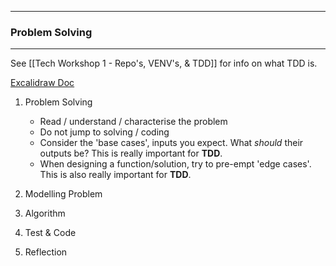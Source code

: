 ___


### Problem Solving
---



See [[Tech Workshop 1 - Repo's, VENV's, & TDD]] for info on what TDD is.

[Excalidraw Doc](https://app.excalidraw.com/l/6gPaBlSh8PG/59Cu3wysdz9)

1. Problem Solving
	 - Read / understand / characterise the problem
	 - Do not jump to solving / coding
	 - Consider the 'base cases', inputs you expect. What _should_ their outputs be? This is really important for __TDD__.
	 - When designing a function/solution, try to  pre-empt 'edge cases'. This is also really important for __TDD__.

2. Modelling Problem

3. Algorithm

4. Test & Code

5. Reflection